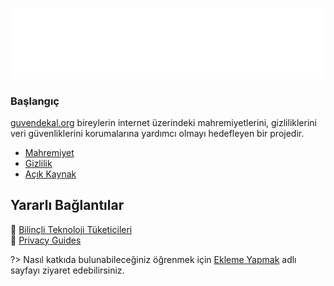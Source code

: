 [![Logo](images/logo.png)](https://guvendekal.org/#/)

### Başlangıç

[guvendekal.org](https://guvendekal.org/) bireylerin internet üzerindeki mahremiyetlerini, gizliliklerini veri güvenliklerini korumalarına yardımcı olmayı hedefleyen bir projedir.

- [Mahremiyet](https://guvendekal.org/mahremiyet)
- [Gizlilik](https://guvendekal.org/gizlilik)
- [Açık Kaynak](https://guvendekal.org/acik-kaynak)

## Yararlı Bağlantılar 

🔗 [Bilinçli Teknoloji Tüketicileri](https://www.privacyguides.org/en/) <br>
🔗 [Privacy Guides](https://www.privacyguides.org/en/)

?> Nasıl katkıda bulunabileceğiniz öğrenmek için [Ekleme Yapmak](https://guvendekal.org/#/ekleme) adlı sayfayı ziyaret edebilirsiniz.

